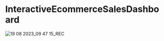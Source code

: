 # InteractiveEcommerceSalesDashboard
![19 08 2023_09 47 15_REC](https://github.com/ghanshyamkachhia/InteractiveEcommerceSalesDashboard/assets/130287034/6d2ae5eb-5653-4fb6-86bf-2d835ba739ea)
